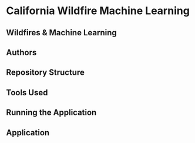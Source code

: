 # California Wildfire Machine Learning 

## Wildfires & Machine Learning

## Authors

## Repository Structure

## Tools Used

## Running the Application

## Application